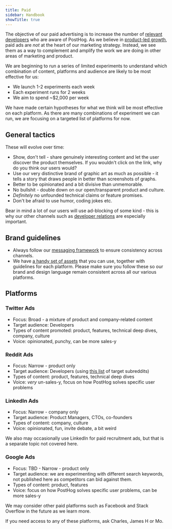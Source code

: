 ```yaml
---
title: Paid
sidebar: Handbook
showTitle: true
---
```


The objective of our paid advertising is to increase the number of [relevant developers](https://posthog.com/handbook/strategy/strategy#target-audience-for-2021) who are aware of PostHog. As we believe in [product-led growth](https://posthog.com/blog/product-led-growth), paid ads are _not_ at the heart of our marketing strategy. Instead, we see them as a way to complement and amplify the work we are doing in other areas of marketing and product. 

We are beginning to run a series of limited experiments to understand which combination of content, platforms and audience are likely to be most effective for us:
- We launch 1-2 experiments each week
- Each experiment runs for 2 weeks
- We aim to spend ~$2,000 per week

We have made certain hypotheses for what we think will be most effective on each platform. As there are many combinations of experiment we can run, we are focusing on a targeted list of platforms for now. 

## General tactics

These will evolve over time:
- Show, don't tell - share genuinely interesting content and let the user discover the product themselves. If you wouldn't click on the link, why do you think our users would?
- Use our very distinctive brand of graphic art as much as possible - it tells a story that draws people in better than screenshots of graphs. 
- Better to be opinionated and a bit divisive than unmemorable.
- No bullshit - double down on our open/transparent product and culture.
- _Definitely_ no unfounded technical claims or feature promises.
- Don't be afraid to use humor, coding jokes etc. 

Bear in mind a lot of our users will use ad-blocking of some kind - this is why our other channels such as [developer relations](https://posthog.com/handbook/growth/marketing/developer-relations) are especially important. 

## Brand guidelines

- Always follow our [messaging framework](/handbook/growth/marketing/messaging_framework) to ensure consistency across channels.
- We have [a handy set of assets](https://www.figma.com/file/MRmFaOSXV1zYTGnOODGyCc/Social-Media?node-id=1307%3A13884) that you can use, together with guidelines for each platform. Please make sure you follow these so our brand and design language remain consistent across all our various platforms. 

## Platforms

### Twitter Ads

- Focus: Broad - a mixture of product and company-related content
- Target audience: Developers
- Types of content promoted: product, features, technical deep dives, company, culture
- Voice: opinionated, punchy, can be more sales-y

### Reddit Ads

- Focus: Narrow - product only
- Target audience: Developers (using [this list](https://docs.google.com/spreadsheets/d/1KA_2CEEYhXISx31taA7PH2PUMT8ZoljyAyG9ei7Rpxw/edit#gid=0) of target subreddits)
- Types of content: product, features, technical deep dives
- Voice: _very_ un-sales-y, focus on how PostHog solves specific user problems

### LinkedIn Ads

- Focus: Narrow - company only
- Target audience: Product Managers, CTOs, co-founders
- Types of content: company, culture
- Voice: opinionated, fun, invite debate, a bit weird

We also may occasionally use LinkedIn for paid recruitment ads, but that is a separate topic not covered here.


### Google Ads

- Focus: TBD - Narrow - product only
- Target audience: we are experimenting with different search keywords, not published here as competitors can bid against them. 
- Types of content: product, features
- Voice: focus on how PostHog solves specific user problems, can be more sales-y


We may consider other paid platforms such as Facebook and Stack Overflow in the future as we learn more. 

If you need access to any of these platforms, ask Charles, James H or Mo. 
